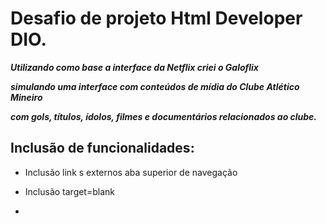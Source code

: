 # Desafio de projeto Html Developer DIO.

***Utilizando como base a interface da Netflix criei o Galoflix***

***simulando uma interface com conteúdos de mídia do Clube Atlético Mineiro***

***com gols, títulos, ídolos, filmes e documentários relacionados ao clube.***

## Inclusão de funcionalidades:

- Inclusão link s externos aba superior de navegação

- Inclusão target=blank

-



